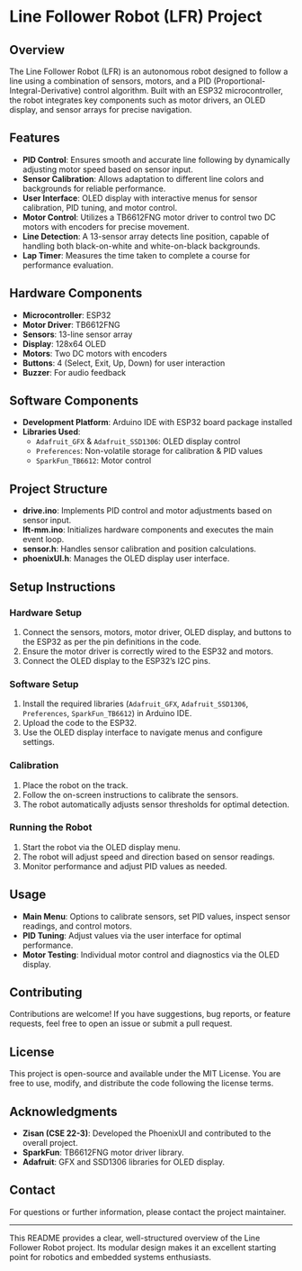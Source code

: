 # Line Follower Robot (LFR) Project

## Overview
The Line Follower Robot (LFR) is an autonomous robot designed to follow a line using a combination of sensors, motors, and a PID (Proportional-Integral-Derivative) control algorithm. Built with an ESP32 microcontroller, the robot integrates key components such as motor drivers, an OLED display, and sensor arrays for precise navigation.

## Features
- **PID Control**: Ensures smooth and accurate line following by dynamically adjusting motor speed based on sensor input.
- **Sensor Calibration**: Allows adaptation to different line colors and backgrounds for reliable performance.
- **User Interface**: OLED display with interactive menus for sensor calibration, PID tuning, and motor control.
- **Motor Control**: Utilizes a TB6612FNG motor driver to control two DC motors with encoders for precise movement.
- **Line Detection**: A 13-sensor array detects line position, capable of handling both black-on-white and white-on-black backgrounds.
- **Lap Timer**: Measures the time taken to complete a course for performance evaluation.

## Hardware Components
- **Microcontroller**: ESP32
- **Motor Driver**: TB6612FNG
- **Sensors**: 13-line sensor array
- **Display**: 128x64 OLED
- **Motors**: Two DC motors with encoders
- **Buttons**: 4 (Select, Exit, Up, Down) for user interaction
- **Buzzer**: For audio feedback

## Software Components
- **Development Platform**: Arduino IDE with ESP32 board package installed
- **Libraries Used**:
  - `Adafruit_GFX` & `Adafruit_SSD1306`: OLED display control
  - `Preferences`: Non-volatile storage for calibration & PID values
  - `SparkFun_TB6612`: Motor control

## Project Structure
- **drive.ino**: Implements PID control and motor adjustments based on sensor input.
- **lft-mm.ino**: Initializes hardware components and executes the main event loop.
- **sensor.h**: Handles sensor calibration and position calculations.
- **phoenixUI.h**: Manages the OLED display user interface.

## Setup Instructions
### Hardware Setup
1. Connect the sensors, motors, motor driver, OLED display, and buttons to the ESP32 as per the pin definitions in the code.
2. Ensure the motor driver is correctly wired to the ESP32 and motors.
3. Connect the OLED display to the ESP32’s I2C pins.

### Software Setup
1. Install the required libraries (`Adafruit_GFX`, `Adafruit_SSD1306`, `Preferences`, `SparkFun_TB6612`) in Arduino IDE.
2. Upload the code to the ESP32.
3. Use the OLED display interface to navigate menus and configure settings.

### Calibration
1. Place the robot on the track.
2. Follow the on-screen instructions to calibrate the sensors.
3. The robot automatically adjusts sensor thresholds for optimal detection.

### Running the Robot
1. Start the robot via the OLED display menu.
2. The robot will adjust speed and direction based on sensor readings.
3. Monitor performance and adjust PID values as needed.

## Usage
- **Main Menu**: Options to calibrate sensors, set PID values, inspect sensor readings, and control motors.
- **PID Tuning**: Adjust values via the user interface for optimal performance.
- **Motor Testing**: Individual motor control and diagnostics via the OLED display.

## Contributing
Contributions are welcome! If you have suggestions, bug reports, or feature requests, feel free to open an issue or submit a pull request.

## License
This project is open-source and available under the MIT License. You are free to use, modify, and distribute the code following the license terms.

## Acknowledgments
- **Zisan (CSE 22-3)**: Developed the PhoenixUI and contributed to the overall project.
- **SparkFun**: TB6612FNG motor driver library.
- **Adafruit**: GFX and SSD1306 libraries for OLED display.

## Contact
For questions or further information, please contact the project maintainer.

---
This README provides a clear, well-structured overview of the Line Follower Robot project. Its modular design makes it an excellent starting point for robotics and embedded systems enthusiasts.
